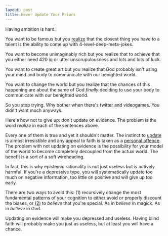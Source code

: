 ```yaml
---
layout: post
title: Never Update Your Priors
---
```


Having ambition is hard.

You want to be famous but you [realize](http://the-lagrangian.blogspot.ru/2015/05/banging-your-head-against-invariant-self.html) that the closest thing you have to a talent is the ability to come up with 4-level-deep-meta-jokes.

You want to become unimaginably rich but you realize that to achieve that you either need 420 iq or utter unscrupulousness and lots and lots of luck.

You want to create great art but you realize that God probably isn't using your mind and body to communicate with our benighted world.

You want to change the world but you realize that the chances of this happening are about the same of God *finally* deciding to use your body to communicate with our benighted world.

So you stop trying. Why bother when there's twitter and videogames. You didn't want much anyways.

Here's how not to give up: don't update on evidence. The problem is the word *realize* in each of the sentences above.

Every one of them is true and yet it shouldn't matter. The instinct to [update](https://srconstantin.wordpress.com/2017/05/18/dwelling-in-possibility/) is almost irresistible and any appeal to faith is taken as a [personal offence](http://lesswrong.com/lw/jhs/dark_arts_of_rationality/). The problem with not updating on evidence is the possibility for your model of the world to become completely decoupled from the actual world. The benefit is a sort of a soft wireheading.

In fact, this is why epistemic rationality is not just useless but is actively harmful. If you're a depressive type, you will systematically update too much on negative information, too little on positive and will give up too early.

There are two ways to avoid this: (1) recursively change the most fundamental patterns of your cognition to either avoid or properly discount the biases, or [(2)](https://www.ribbonfarm.com/2015/12/17/we-are-all-architects-now/) to *believe* that you're special. As in *believe* in magick. As in *believe* in God.

Updating on evidence will make you depressed and useless. Having blind faith will probably make you just as useless, but at least you will have a chance.

